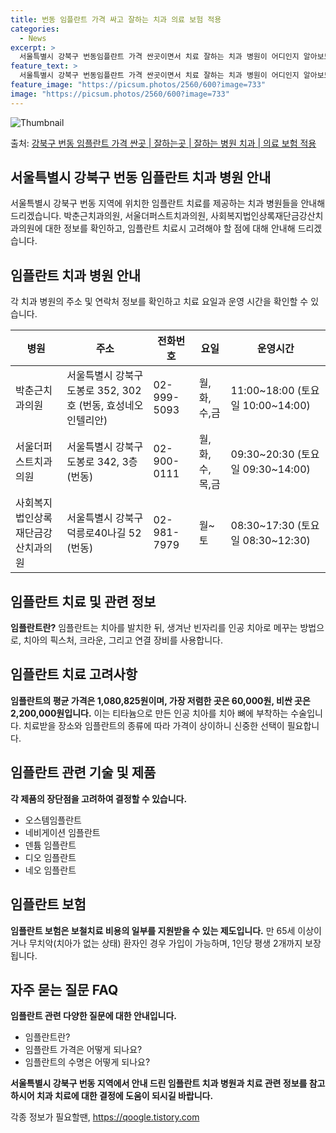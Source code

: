 ```yaml
---
title: 번동 임플란트 가격 싸고 잘하는 치과 의료 보험 적용
categories:
  - News
excerpt: >
  서울특별시 강북구 번동임플란트 가격 싼곳이면서 치료 잘하는 치과 병원이 어디인지 알아보도록 하겠습니다. 서울특별시 강북구 번동에 위치한 박춘근치과의원 서울더퍼스트치과의원 사회복지법인상록재단금강산치과의원 순서대로 안내 드리며, 임플란트 치료시 신경써야 할 부분 또한 같이 공유 드리겠습니다.2024년 임플란트 가격 살펴보기 👈 클릭임플란트 평균 가격박춘근치과의원표 내에 있는 전화 번호를 클릭 하시면 박춘근치과의원로 바로 전화 연결 됩니다.분류주소전화번호치과의원서울특별시 강북구 도봉로 352, 302호 (번동, 효성네오인텔리안)📞02-999-5093로 전화하기박춘근치과의원 위치 확인하기 👈 클릭요일운영시간월요일11:00~18:00화요일11:00~18:00수요일11:00~18:0..
feature_text: >
  서울특별시 강북구 번동임플란트 가격 싼곳이면서 치료 잘하는 치과 병원이 어디인지 알아보도록 하겠습니다. 서울특별시 강북구 번동에 위치한 박춘근치과의원 서울더퍼스트치과의원 사회복지법인상록재단금강산치과의원 순서대로 안내 드리며, 임플란트 치료시 신경써야 할 부분 또한 같이 공유 드리겠습니다.2024년 임플란트 가격 살펴보기 👈 클릭임플란트 평균 가격박춘근치과의원표 내에 있는 전화 번호를 클릭 하시면 박춘근치과의원로 바로 전화 연결 됩니다.분류주소전화번호치과의원서울특별시 강북구 도봉로 352, 302호 (번동, 효성네오인텔리안)📞02-999-5093로 전화하기박춘근치과의원 위치 확인하기 👈 클릭요일운영시간월요일11:00~18:00화요일11:00~18:00수요일11:00~18:0..
feature_image: "https://picsum.photos/2560/600?image=733"
image: "https://picsum.photos/2560/600?image=733"
---
```


![Thumbnail](https://img1.daumcdn.net/thumb/R800x0/?scode=mtistory2&fname=https%3A%2F%2Fblog.kakaocdn.net%2Fdn%2Fbmd0OJ%2FbtsGZTZctJv%2FFstiDzms20ifpgxBvIh0WK%2Fimg.webp)

<p>출처: <a href="https://qoogle.tistory.com/6647" rel="dofollow">강북구 번동 임플란트 가격 싼곳 | 잘하는곳 | 잘하는 병원 치과 | 의료 보험 적용</a> </p>

## 서울특별시 강북구 번동 임플란트 치과 병원 안내

서울특별시 강북구 번동 지역에 위치한 임플란트 치료를 제공하는 치과 병원들을 안내해 드리겠습니다. 박춘근치과의원, 서울더퍼스트치과의원,
사회복지법인상록재단금강산치과의원에 대한 정보를 확인하고, 임플란트 치료시 고려해야 할 점에 대해 안내해 드리겠습니다.

## 임플란트 치과 병원 안내

각 치과 병원의 주소 및 연락처 정보를 확인하고 치료 요일과 운영 시간을 확인할 수 있습니다.

**병원** | **주소** | **전화번호** | **요일** | **운영시간**  
---|---|---|---|---  
박춘근치과의원 | 서울특별시 강북구 도봉로 352, 302호 (번동, 효성네오인텔리안) | 02-999-5093 | 월,화,수,금 | 11:00~18:00 (토요일 10:00~14:00)  
서울더퍼스트치과의원 | 서울특별시 강북구 도봉로 342, 3층 (번동) | 02-900-0111 | 월,화,수,목,금 | 09:30~20:30 (토요일 09:30~14:00)  
사회복지법인상록재단금강산치과의원 | 서울특별시 강북구 덕릉로40나길 52 (번동) | 02-981-7979 | 월~토 | 08:30~17:30 (토요일 08:30~12:30)  
  
## 임플란트 치료 및 관련 정보

**임플란트란?** 임플란트는 치아를 발치한 뒤, 생겨난 빈자리를 인공 치아로 메꾸는 방법으로, 치아의 픽스처, 크라운, 그리고 연결 장비를
사용합니다.

## 임플란트 치료 고려사항

**임플란트의 평균 가격은 1,080,825원이며, 가장 저렴한 곳은 60,000원, 비싼 곳은 2,200,000원입니다.** 이는
티타늄으로 만든 인공 치아를 치아 뼈에 부착하는 수술입니다. 치료받을 장소와 임플란트의 종류에 따라 가격이 상이하니 신중한 선택이
필요합니다.

## 임플란트 관련 기술 및 제품

**각 제품의 장단점을 고려하여 결정할 수 있습니다.**

  * 오스템임플란트
  * 네비게이션 임플란트
  * 덴튬 임플란트
  * 디오 임플란트
  * 네오 임플란트

## 임플란트 보험

**임플란트 보험은 보철치료 비용의 일부를 지원받을 수 있는 제도입니다.** 만 65세 이상이거나 무치악(치아가 없는 상태) 환자인 경우
가입이 가능하며, 1인당 평생 2개까지 보장됩니다.

## 자주 묻는 질문 FAQ

**임플란트 관련 다양한 질문에 대한 안내입니다.**

  * 임플란트란?
  * 임플란트 가격은 어떻게 되나요?
  * 임플란트의 수명은 어떻게 되나요?

**서울특별시 강북구 번동 지역에서 안내 드린 임플란트 치과 병원과 치료 관련 정보를 참고하시어 치과 치료에 대한 결정에 도움이 되시길
바랍니다.**

 

각종 정보가 필요할땐, <a href="https://qoogle.tistory.com" rel="dofollow">https://qoogle.tistory.com</a>


